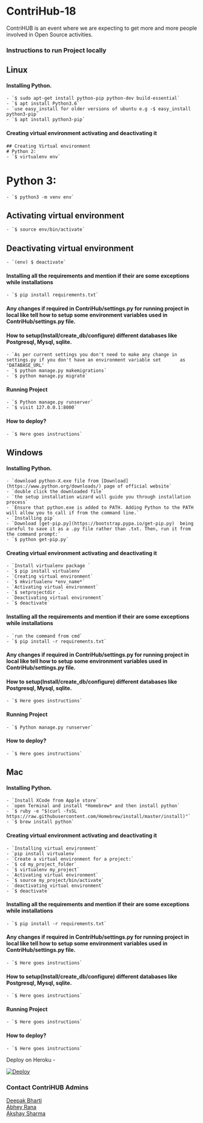 # ContriHub-18
  
  ContriHUB is an event where we are expecting to get more and more people involved in Open Source activities.

### Instructions to run Project locally

## Linux

  #### Installing Python.
    - `$ sudo apt-get install python-pip python-dev build-essential`
    - `$ apt install Python3.6`
    - `use easy_install for older versions of ubuntu e.g -$ easy_install python3-pip`
    - `$ apt install python3-pip`
    
  #### Creating virtual environment activating and deactivating it
	## Creating Virtual environment
	# Python 2:
    - `$ virtualenv env`
  # Python 3:
    - `$ python3 -m venv env`
  ## Activating virtual environment
  	- `$ source env/bin/activate`
  ## Deactivating virtual environment
  	- `(env) $ deactivate`
    
  #### Installing all the requirements and mention if their are some exceptions while installations
    - `$ pip install requirements.txt`

  #### Any changes if required in ContriHub/settings.py for running project in local like tell how to setup some environment        variables used in ContriHub/settings.py file.

  #### How to setup(Install/create_db/configure) different databases like Postgresql, Mysql, sqlite.
    - `As per current settings you don't need to make any change in settings.py if you don't have an environment variable set       as 'DATABASE_URL' ` 
    - `$ python manage.py makemigrations`
    - `$ python manage.py migrate`
    
  #### Running Project
    - `$ Python manage.py runserver`
    - `$ visit 127.0.0.1:8000`

  #### How to deploy?
    - `$ Here goes instructions`
    

## Windows

  #### Installing Python.
    - `download python-X.exe file from [Download](https://www.python.org/downloads/) page of official website`
    - `double click the downloaded file`
    - `the setup installation wizard will guide you through installation process`
    - `Ensure that python.exe is added to PATH. Adding Python to the PATH will allow you to call if from the command line.`
    - `Installing pip`
    - `Download [get-pip.py](https://bootstrap.pypa.io/get-pip.py)  being careful to save it as a .py file rather than .txt. Then, run it from the command prompt:`
    - `$ python get-pip.py`
    
  #### Creating virtual environment activating and deactivating it
    - `Install virtualenv package `
    - `$ pip install virtualenv`
    - `Creating virtual environment`
    - `$ mkvirtualenv *env_name*`
    - `Activating virtual environment`
    - `$ setprojectdir .`
    - `Deactivating virtual environment`
    - `$ deactivate`
    

  #### Installing all the requirements and mention if their are some exceptions while installations
	- `run the command from cmd`
    - `$ pip install -r requirements.txt`

  #### Any changes if required in ContriHub/settings.py for running project in local like tell how to setup some environment        variables used in ContriHub/settings.py file.
    
  #### How to setup(Install/create_db/configure) different databases like Postgresql, Mysql, sqlite.
    - `$ Here goes instructions`
    
  #### Running Project
    - `$ Python manage.py runserver`

  #### How to deploy?
    - `$ Here goes instructions`
    
    
## Mac

  #### Installing Python.
    - `Install XCode from Apple store`
    - `open Terminal and install *Homebrew* and then install python`
    - `$ ruby -e "$(curl -fsSL https://raw.githubusercontent.com/Homebrew/install/master/install)"`
    - `$ brew install python`
    
  #### Creating virtual environment activating and deactivating it
    - `Installing virtual environment`
    - `pip install virtualenv`
    - `Create a virtual environment for a project:`
	- `$ cd my_project_folder`
	- `$ virtualenv my_project`
	- `Activating virtual environment`
	- `$ source my_project/bin/activate`
	- `deactivating virtual environment`
	- `$ deactivate`

  #### Installing all the requirements and mention if their are some exceptions while installations
    - `$ pip install -r requirements.txt`

  #### Any changes if required in ContriHub/settings.py for running project in local like tell how to setup some environment        variables used in ContriHub/settings.py file.
    - `$ Here goes instructions`
    
  #### How to setup(Install/create_db/configure) different databases like Postgresql, Mysql, sqlite.
    - `$ Here goes instructions`
    
  #### Running Project
    - `$ Here goes instructions`

  #### How to deploy?
    - `$ Here goes instructions`


Deploy on Heroku - 

[![Deploy](https://www.herokucdn.com/deploy/button.png)](https://heroku.com/deploy)

<h3>Contact ContriHUB Admins </h3>

<a href="mailto:deepakbharti@mnnit.ac.in">Deepak Bharti</a><br>
<a href="mailto:abhey.mmnit@gmail.com">Abhey Rana</a><br>
<a href="mailto:akshay31057@gmail.com">Akshay Sharma</a>
